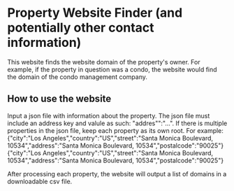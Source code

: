 # Property Website Finder (and potentially other contact information)
This website finds the website domain of the property's owner. 
For example, if the property in question was a condo, the website would find the domain of the condo management company.

## How to use the website
Input a json file with information about the property. 
The json file must include an address key and valule as such: "addres"":"...".
If there is multiple properties in the json file, keep each property as its own root.
For example: 
{"city":"Los Angeles","country":"US","street":"Santa Monica Boulevard, 10534","address":"Santa Monica Boulevard, 10534","postalcode":"90025"}
{"city":"Los Angeles","country":"US","street":"Santa Monica Boulevard, 10534","address":"Santa Monica Boulevard, 10534","postalcode":"90025"}

After processing each property, the website will output a list of domains in a downloadable csv file.
